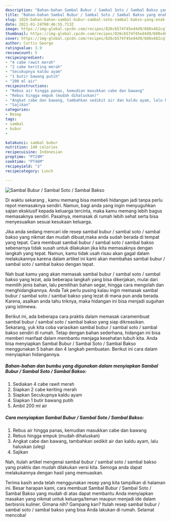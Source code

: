 ```yaml
---
description: "Bahan-bahan Sambal Bubur / Sambal Soto / Sambal Bakso yang enak dan Mudah Dibuat"
title: "Bahan-bahan Sambal Bubur / Sambal Soto / Sambal Bakso yang enak dan Mudah Dibuat"
slug: 1026-bahan-bahan-sambal-bubur-sambal-soto-sambal-bakso-yang-enak-dan-mudah-dibuat
date: 2021-01-24T00:46:55.713Z
image: https://img-global.cpcdn.com/recipes/826cb574f45ed4d9/680x482cq70/sambal-bubur-sambal-soto-sambal-bakso-foto-resep-utama.jpg
thumbnail: https://img-global.cpcdn.com/recipes/826cb574f45ed4d9/680x482cq70/sambal-bubur-sambal-soto-sambal-bakso-foto-resep-utama.jpg
cover: https://img-global.cpcdn.com/recipes/826cb574f45ed4d9/680x482cq70/sambal-bubur-sambal-soto-sambal-bakso-foto-resep-utama.jpg
author: Curtis George
ratingvalue: 3.9
reviewcount: 5
recipeingredient:
- "4 cabe rawit merah"
- "2 cabe keriting merah"
- "Secukupnya kaldu ayam"
- "1 butir bawang putih"
- "200 ml air"
recipeinstructions:
- "Rebus air hingga panas, kemudian masukkan cabe dan bawang"
- "Rebus hingga empuk (mudah dihaluskan)"
- "Angkat cabe dan bawang, tambahkan sedikit air dan kaldu ayam, lalu haluskan (uleg)"
- "Sajikan"
categories:
- Resep
tags:
- sambal
- bubur
- 

katakunci: sambal bubur  
nutrition: 140 calories
recipecuisine: Indonesian
preptime: "PT29M"
cooktime: "PT46M"
recipeyield: "3"
recipecategory: Lunch

---
```



![Sambal Bubur / Sambal Soto / Sambal Bakso](https://img-global.cpcdn.com/recipes/826cb574f45ed4d9/680x482cq70/sambal-bubur-sambal-soto-sambal-bakso-foto-resep-utama.jpg)

Di waktu  sekarang , kamu memang bisa membeli hidangan jadi tanpa perlu repot memasaknya sendiri. Namun, bagi anda yang ingin menyuguhkan sajian eksklusif kepada keluarga tercinta, maka kamu memang lebih bagus memasaknya sendiri. Pasalnya, memasak di rumah lebih sehat serta bisa menyesuaikan sesuai kesukaan keluarga.

Jika anda sedang mencari ide resep sambal bubur / sambal soto / sambal bakso yang nikmat dan mudah dibuat,maka anda sudah berada di tempat yang tepat. Cara membuat sambal bubur / sambal soto / sambal bakso  sebenarnya tidak susah untuk dilakukan jika kita memasaknya dengan langkah yang tepat. Namun, kamu tidak usah risau akan gagal dalam melakukannya 
karena dalam artikel ini kami akan membahas sambal bubur / sambal soto / sambal bakso dengan tepat.  



Nah buat kamu yang akan memasak sambal bubur / sambal soto / sambal bakso yang lezat, ada beberapa langkah yang bisa dikerjakan, mulai dari memilih jenis bahan, lalu pemilihan bahan segar, hingga cara mengolah dan menghidangkannya. Anda Tak perlu pusing kalau ingin memasak sambal bubur / sambal soto / sambal bakso yang lezat di mana pun anda berada. Karena, asalkan anda  tahu triknya, maka hidangan ini bisa menjadi suguhan yang istimewa.

Berikut ini, ada beberapa cara praktis  dalam memasak caramembuat sambal bubur / sambal soto / sambal bakso yang siap dikreasikan. Sekarang, yuk kita coba variasikan sambal bubur / sambal soto / sambal bakso sendiri di rumah. Tetap dengan bahan sederhana, hidangan ini bisa memberi manfaat dalam membantu menjaga kesehatan tubuh kita. Anda bisa menyiapkan Sambal Bubur / Sambal Soto / Sambal Bakso menggunakan 5 bahan dan 4 langkah pembuatan. Berikut ini cara dalam menyiapkan hidangannya.

<!--inarticleads1-->

##### Bahan-bahan dan bumbu yang digunakan dalam menyiapkan Sambal Bubur / Sambal Soto / Sambal Bakso:

1. Sediakan 4 cabe rawit merah
1. Siapkan 2 cabe keriting merah
1. Siapkan Secukupnya kaldu ayam
1. Siapkan 1 butir bawang putih
1. Ambil 200 ml air




<!--inarticleads2-->

##### Cara menyiapkan Sambal Bubur / Sambal Soto / Sambal Bakso:

1. Rebus air hingga panas, kemudian masukkan cabe dan bawang
1. Rebus hingga empuk (mudah dihaluskan)
1. Angkat cabe dan bawang, tambahkan sedikit air dan kaldu ayam, lalu haluskan (uleg)
1. Sajikan




Nah, itulah artikel mengenai  sambal bubur / sambal soto / sambal bakso  yang praktis dan mudah dilakukan versi kita. Semoga anda dapat melakukannya dengan hasil yang memuaskan. 

Terima kasih anda telah menggunakan resep yang kita tampilkan di halaman ini. Besar harapan kami, cara membuat  Sambal Bubur / Sambal Soto / Sambal Bakso yang mudah di atas dapat membantu Anda menyiapkan masakan yang nikmat untuk keluarga/teman maupun menjadi ide dalam berbisnis kuliner. Gimana nih? Gampang kan? Itulah resep sambal bubur / sambal soto / sambal bakso yang bisa Anda lakukan di rumah. Selamat mencoba!

